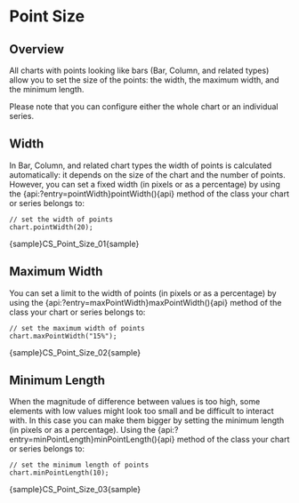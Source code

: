# Point Size

## Overview

All charts with points looking like bars (Bar, Column, and related types) allow you to set the size of the points: the width, the maximum width, and the minimum length.

Please note that you can configure either the whole chart or an individual series.

## Width

In Bar, Column, and related chart types the width of points is calculated automatically: it depends on the size of the chart and the number of points. However, you can set a fixed width (in pixels or as a percentage) by using the {api:?entry=pointWidth}pointWidth(){api} method of the class your chart or series belongs to:

```
// set the width of points
chart.pointWidth(20);
```

{sample}CS\_Point\_Size\_01{sample}

## Maximum Width

You can set a limit to the width of points (in pixels or as a percentage) by using the {api:?entry=maxPointWidth}maxPointWidth(){api} method of the class your chart or series belongs to:

```
// set the maximum width of points
chart.maxPointWidth("15%");
```

{sample}CS\_Point\_Size\_02{sample}

## Minimum Length

When the magnitude of difference between values is too high, some elements with low values might look too small and be difficult to interact with. In this case you can make them bigger by setting the minimum length (in pixels or as a percentage). Using the {api:?entry=minPointLength}minPointLength(){api} method of the class your chart or series belongs to:

```
// set the minimum length of points
chart.minPointLength(10);
```

{sample}CS\_Point\_Size\_03{sample}